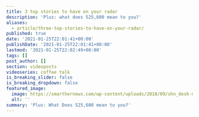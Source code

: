 ```yaml
---
title: 3 top stories to have on your radar
description: 'Plus: what does 525,600 mean to you?'
aliases:
  - article/three-top-stories-to-have-on-your-radar/
published: true
date: '2021-01-25T22:01:41+00:00'
publishDate: '2021-01-25T22:01:41+00:00'
lastmod: '2021-01-25T22:02:49+00:00'
tags: []
post_author: []
section: videoposts
videoseries: coffee talk
is_breaking_slider: false
is_breaking_dropdown: false
featured_image:
  image: https://smarthernews.com/wp-content/uploads/2018/09/shn_desk-min.png
  alt: ''
summary: 'Plus: What Does 525,600 mean to you?'
---
```

